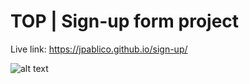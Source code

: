 # TOP | Sign-up form project

Live link: https://jpablico.github.io/sign-up/

![alt text](https://github.com/jpablico/sign-up/blob/main/resources/signup-form-practice.png?raw=true)


